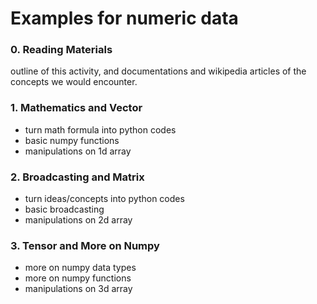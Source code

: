 # Examples for numeric data

### 0. Reading Materials
outline of this activity, and documentations and wikipedia articles of the
concepts we would encounter.

### 1. Mathematics and Vector
- turn math formula into python codes
- basic numpy functions
- manipulations on 1d array

### 2. Broadcasting and Matrix
- turn ideas/concepts into python codes
- basic broadcasting
- manipulations on 2d array

### 3. Tensor and More on Numpy
- more on numpy data types
- more on numpy functions
- manipulations on 3d array

